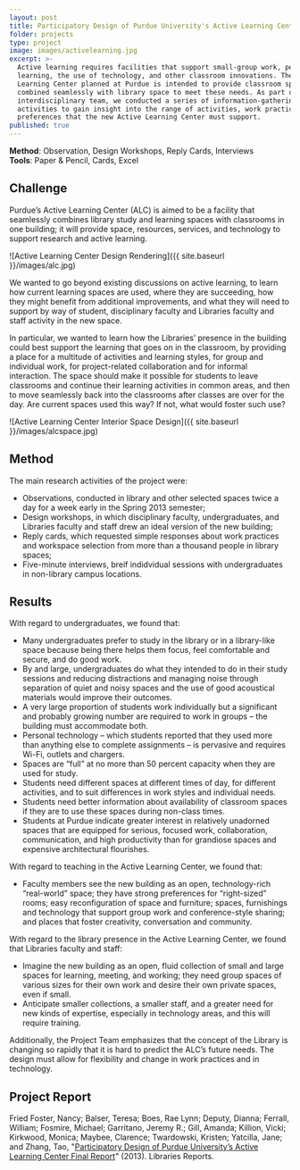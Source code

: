 ```yaml
---
layout: post
title: Participatory Design of Purdue University's Active Learning Center
folder: projects
type: project
image: images/activelearning.jpg
excerpt: >-
  Active learning requires facilities that support small-group work, peer
  learning, the use of technology, and other classroom innovations. The Active
  Learning Center planned at Purdue is intended to provide classroom space
  combined seamlessly with library space to meet these needs. As part of an
  interdisciplinary team, we conducted a series of information-gathering
  activities to gain insight into the range of activities, work practices and
  preferences that the new Active Learning Center must support.
published: true
---
```


**Method**: Observation, Design Workshops, Reply Cards, Interviews      
**Tools**: Paper & Pencil, Cards, Excel

##  Challenge  
Purdue’s Active Learning Center (ALC) is aimed to be a facility that seamlessly combines library study and learning spaces with classrooms in one building; it will provide space, resources, services, and technology to support research and active learning.

![Active Learning Center Design Rendering]({{ site.baseurl }}/images/alc.jpg) 

We wanted to go beyond existing discussions on active learning, to learn how current learning spaces are used, where they are succeeding, how they might benefit from additional improvements, and what they will need to support by way of student, disciplinary faculty and Libraries faculty and staff activity in the new space. 

In particular, we wanted to learn how the Libraries’ presence in the building could best support the learning that goes on in the classroom, by providing a place for a multitude of activities and learning styles, for group and individual work, for project-related collaboration and for informal interaction. The space should make it possible for students to leave classrooms and continue their learning activities in common areas, and then to move seamlessly back into the classrooms after classes are over for the day. Are current spaces used this way? If not, what would foster such use?

![Active Learning Center Interior Space Design]({{ site.baseurl }}/images/alcspace.jpg)


## Method  
The main research activities of the project were:  

- Observations, conducted in library and other selected spaces twice a day for a week early in the Spring 2013 semester;  
- Design workshops, in which disciplinary faculty, undergraduates, and Libraries faculty and staff drew an ideal version of the new building;   
- Reply cards, which requested simple responses about work practices and workspace selection from more than a thousand people in library spaces;   
- Five-minute interviews, breif indidvidual sessions with undergraduates in non-library campus locations.    

## Results  
With regard to undergraduates, we found that:  

- Many undergraduates prefer to study in the library or in a library-like space because being there helps them focus, feel comfortable and secure, and do good work.
- By and large, undergraduates do what they intended to do in their study sessions and reducing distractions and managing noise through separation of quiet and noisy spaces and the use of good acoustical materials would improve their outcomes.
- A very large proportion of students work individually but a significant and probably growing number are required to work in groups – the building must accommodate both.
- Personal technology – which students reported that they used more than anything else to complete assignments – is pervasive and requires Wi-Fi, outlets and chargers.
- Spaces are “full” at no more than 50 percent capacity when they are used for study.
- Students need different spaces at different times of day, for different activities, and to suit
differences in work styles and individual needs.
- Students need better information about availability of classroom spaces if they are to use
these spaces during non-class times.
- Students at Purdue indicate greater interest in relatively unadorned spaces that are equipped for serious, focused work, collaboration, communication, and high productivity than for grandiose spaces and expensive architectural flourishes.

With regard to teaching in the Active Learning Center, we found that:  

- Faculty members see the new building as an open, technology-rich “real-world” space; they have strong preferences for “right-sized” rooms; easy reconfiguration of space and furniture; spaces, furnishings and technology that support group work and conference-style sharing; and places that foster creativity, conversation and community.

With regard to the library presence in the Active Learning Center, we found that Libraries faculty and staff:  

- Imagine the new building as an open, fluid collection of small and large spaces for learning, meeting, and working; they need group spaces of various sizes for their own work and desire their own private spaces, even if small.
- Anticipate smaller collections, a smaller staff, and a greater need for new kinds of expertise, especially in technology areas, and this will require training.

Additionally, the Project Team emphasizes that the concept of the Library is changing so rapidly that it is hard to predict the ALC’s future needs. The design must allow for flexibility and change in work practices and in technology. 

## Project Report   
Fried Foster, Nancy; Balser, Teresa; Boes, Rae Lynn; Deputy, Dianna; Ferrall, William; Fosmire, Michael; Garritano, Jeremy R.; Gill, Amanda; Killion, Vicki; Kirkwood, Monica; Maybee, Clarence; Twardowski, Kristen; Yatcilla, Jane; and Zhang, Tao, "[Participatory Design of Purdue University’s Active Learning Center Final Report](http://docs.lib.purdue.edu/libreports/1)" (2013). Libraries Reports.

